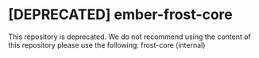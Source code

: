 # [DEPRECATED] ember-frost-core

This repository is deprecated. We do not recommend using the content of this repository please use the following: 
frost-core (internal)
